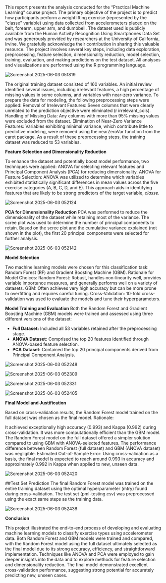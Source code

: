 This report presents the analysis conducted for the “Practical Machine Learning” course project. The primary objective of the project is to predict how participants perform a weightlifting exercise (represented by the "classe" variable) using data collected from accelerometers placed on the belt, forearm, upper arm, and dumbbell. The dataset used is publicly available from the Human Activity Recognition Using Smartphones Data Set and was generously provided by researchers at the University of California, Irvine. We gratefully acknowledge their contribution in sharing this valuable resource.
The project involves several key steps, including data exploration, preprocessing, feature selection, dimensionality reduction, model selection, training, evaluation, and making predictions on the test dataset. All analyses and visualizations are performed using the R programming language. 



![Screenshot 2025-06-03 051819](https://github.com/user-attachments/assets/95cd9250-cf3f-46a1-9573-32096760c6c9)


The original training dataset consisted of 160 variables. An initial review identified several issues, including irrelevant features, a high percentage of missing values in some columns, and variables with near-zero variance.
To prepare the data for modeling, the following preprocessing steps were applied:
Removal of Irrelevant Features: Seven columns that were clearly unrelated to the prediction objective were eliminated (r irrelevant_cols).
Handling of Missing Data: Any columns with more than 95% missing values were excluded from the dataset.
Elimination of Near-Zero Variance Features: Variables exhibiting minimal variance, which contribute little to predictive modeling, were removed using the nearZeroVar function from the caret package.
As a result of these preprocessing steps, the training dataset was reduced to 53 variables.

**Feature Selection and Dimensionality Reduction**

To enhance the dataset and potentially boost model performance, two techniques were applied: ANOVA for selecting relevant features and Principal Component Analysis (PCA) for reducing dimensionality.
ANOVA for Feature Selection: ANOVA was utilized to determine which variables exhibited statistically significant differences in mean values across the five exercise categories (A, B, C, D, and E). This approach aids in identifying features that are likely to be strong predictors of the target variable, *classe*.

![Screenshot 2025-06-03 052124](https://github.com/user-attachments/assets/8f9f270e-5371-4263-b4a1-c189f774cc4a)

**PCA for Dimensionality Reduction**
PCA was performed to reduce the dimensionality of the dataset while retaining most of the variance. The scree plot was used to determine the number of principal components to retain.
Based on the scree plot and the cumulative variance explained (not shown in the plot), the first 20 principal components were selected for further analysis.

![Screenshot 2025-06-03 052142](https://github.com/user-attachments/assets/8d85f258-9e62-45e2-b458-8518eab2628d)


**Model Selection**

Two machine learning models were chosen for this classification task: Random Forest (RF) and Gradient Boosting Machine (GBM).
Rationale for Model Choices:
Random Forest: Robust, handles non-linearity well, provides variable importance measures, and generally performs well on a variety of datasets. GBM: Often achieves very high accuracy but can be more prone to overfitting and requires careful tuning. Cross-Validation:
10-fold cross-validation was used to evaluate the models and tune their hyperparameters.

**Model Training and Evaluation**
Both the Random Forest and Gradient Boosting Machine (GBM) models were trained and assessed using three different versions of the dataset:

* **Full Dataset:** Included all 53 variables retained after the preprocessing stage.
* **ANOVA Dataset:** Comprised the top 20 features identified through ANOVA-based feature selection.
* **PCA Dataset:** Contained the top 20 principal components derived from Principal Component Analysis.

![Screenshot 2025-06-03 052248](https://github.com/user-attachments/assets/2bd85ad1-bf6b-4cc8-9960-dc2c4e0af9d9)

![Screenshot 2025-06-03 052309](https://github.com/user-attachments/assets/59cd46ea-db83-41a7-a637-97a2e455f317)

![Screenshot 2025-06-03 052331](https://github.com/user-attachments/assets/d07256b7-63db-4683-8782-be82f169a94a)

![Screenshot 2025-06-03 052405](https://github.com/user-attachments/assets/78893adb-e7b3-42f2-a1c7-c74d4e82f59a)


**Final Model and Justification**

Based on cross-validation results, the Random Forest model trained on the full dataset was chosen as the final model.
Rationale:

It achieved exceptionally high accuracy (0.993) and Kappa (0.992) during cross-validation.
It was more computationally efficient than the GBM model.
The Random Forest model on the full dataset offered a simpler solution compared to using GBM with ANOVA-selected features.
The performance difference between Random Forest (full dataset) and GBM (ANOVA dataset) was negligible.
Estimated Out-of-Sample Error:
Using cross-validation as a basis, the final model is expected to reach around 0.993 in accuracy and approximately 0.992 in Kappa when applied to new, unseen data.

![Screenshot 2025-06-03 052420](https://github.com/user-attachments/assets/9d95c29c-d1c7-46bb-9a4e-3a5885717df7)


##Test Set Prediction The final Random Forest model was trained on the entire training dataset using the optimal hyperparameter (mtry) found during cross-validation.
The test set (pml-testing.csv) was preprocessed using the exact same steps as the training data.

![Screenshot 2025-06-03 052438](https://github.com/user-attachments/assets/d970eab8-b60d-4e7b-a4eb-2848534a1ddb)



**Conclusion**

This project illustrated the end-to-end process of developing and evaluating machine learning models to classify exercise types using accelerometer data. Both Random Forest and GBM models were trained and compared, with the Random Forest model using the full dataset ultimately selected as the final model due to its strong accuracy, efficiency, and straightforward implementation. Techniques like ANOVA and PCA were employed to gain deeper insights into the data and to explore methods for feature selection and dimensionality reduction. The final model demonstrated excellent cross-validation performance, suggesting strong potential for accurately predicting new, unseen cases.







